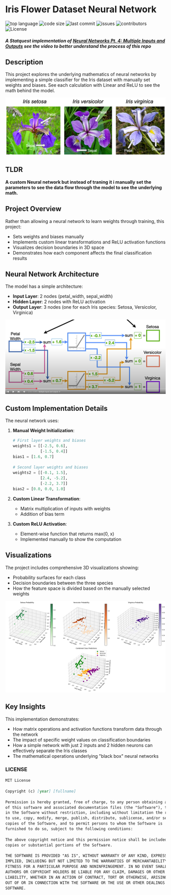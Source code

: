 # Iris Flower Dataset Neural Network 

![top language](https://img.shields.io/github/languages/top/gpt-null/template)
![code size](https://img.shields.io/github/languages/code-size/gpt-null/template)
![last commit](https://img.shields.io/github/last-commit/gpt-null/template)
![issues](https://img.shields.io/github/issues/gpt-null/template)
![contributors](https://img.shields.io/github/contributors/gpt-null/template)
![License](https://img.shields.io/github/license/gpt-null/template)

##### **A Statquest implementation of [Neural Networks Pt. 4: Multiple Inputs and Outputs](https://www.youtube.com/watch?v=83LYR-1IcjA&list=PLblh5JKOoLUIxGDQs4LFFD--41Vzf-ME1&index=9)** see the video to better understand the process of this repo

## Description
This project explores the underlying mathematics of neural networks by implementing a simple classifier for the Iris dataset with manually set weights and biases. See each calculation with Linear and ReLU to see the math behind the model.

![alt text](assets/iris_dataset_image.png)

## TLDR
**A custom Neural network but instead of traning it i manually set the parameters to see the data flow through the model to see the underlying math.**

## Project Overview

Rather than allowing a neural network to learn weights through training, this project:
- Sets weights and biases manually
- Implements custom linear transformations and ReLU activation functions
- Visualizes decision boundaries in 3D space
- Demonstrates how each component affects the final classification results

## Neural Network Architecture

The model has a simple architecture:
- **Input Layer**: 2 nodes (petal_width, sepal_width)
- **Hidden Layer**: 2 nodes with ReLU activation
- **Output Layer**: 3 nodes (one for each Iris species: Setosa, Versicolor, Virginica)

![alt text](assets/output-onlinepngtools.png)

## Custom Implementation Details

The neural network uses:

1. **Manual Weight Initialization**:
   ```python
   # First layer weights and biases
   weights1 = [[-2.5, 0.6],
               [-1.5, 0.4]]
   bias1 = [1.6, 0.7]
   
   # Second layer weights and biases
   weights2 = [[-0.1, 1.5],
               [2.4, -5.2],
               [-2.2, 3.7]]
   bias2 = [0.0, 0.0, 1.0]
   ```

2. **Custom Linear Transformation**:
   - Matrix multiplication of inputs with weights
   - Addition of bias term
   
3. **Custom ReLU Activation**:
   - Element-wise function that returns max(0, x)
   - Implemented manually to show the computation

## Visualizations

The project includes comprehensive 3D visualizations showing:
- Probability surfaces for each class
- Decision boundaries between the three species
- How the feature space is divided based on the manually selected weights

![assets/](assets/output.png)

## Key Insights

This implementation demonstrates:
- How matrix operations and activation functions transform data through the network
- The impact of specific weight values on classification boundaries
- How a simple network with just 2 inputs and 2 hidden neurons can effectively separate the Iris classes
- The mathematical operations underlying "black box" neural networks




### LICENSE

```markdown
MIT License

Copyright (c) [year] [fullname]

Permission is hereby granted, free of charge, to any person obtaining a copy
of this software and associated documentation files (the "Software"), to deal
in the Software without restriction, including without limitation the rights
to use, copy, modify, merge, publish, distribute, sublicense, and/or sell
copies of the Software, and to permit persons to whom the Software is
furnished to do so, subject to the following conditions:

The above copyright notice and this permission notice shall be included in all
copies or substantial portions of the Software.

THE SOFTWARE IS PROVIDED "AS IS", WITHOUT WARRANTY OF ANY KIND, EXPRESS OR
IMPLIED, INCLUDING BUT NOT LIMITED TO THE WARRANTIES OF MERCHANTABILITY,
FITNESS FOR A PARTICULAR PURPOSE AND NONINFRINGEMENT. IN NO EVENT SHALL THE
AUTHORS OR COPYRIGHT HOLDERS BE LIABLE FOR ANY CLAIM, DAMAGES OR OTHER
LIABILITY, WHETHER IN AN ACTION OF CONTRACT, TORT OR OTHERWISE, ARISING FROM,
OUT OF OR IN CONNECTION WITH THE SOFTWARE OR THE USE OR OTHER DEALINGS IN THE
SOFTWARE.
```